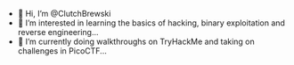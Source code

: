 - 👋 Hi, I’m @ClutchBrewski
- 👀 I’m interested in learning the basics of hacking, binary exploitation and reverse engineering...
- 🌱 I’m currently doing walkthroughs on TryHackMe and taking on challenges in PicoCTF...

